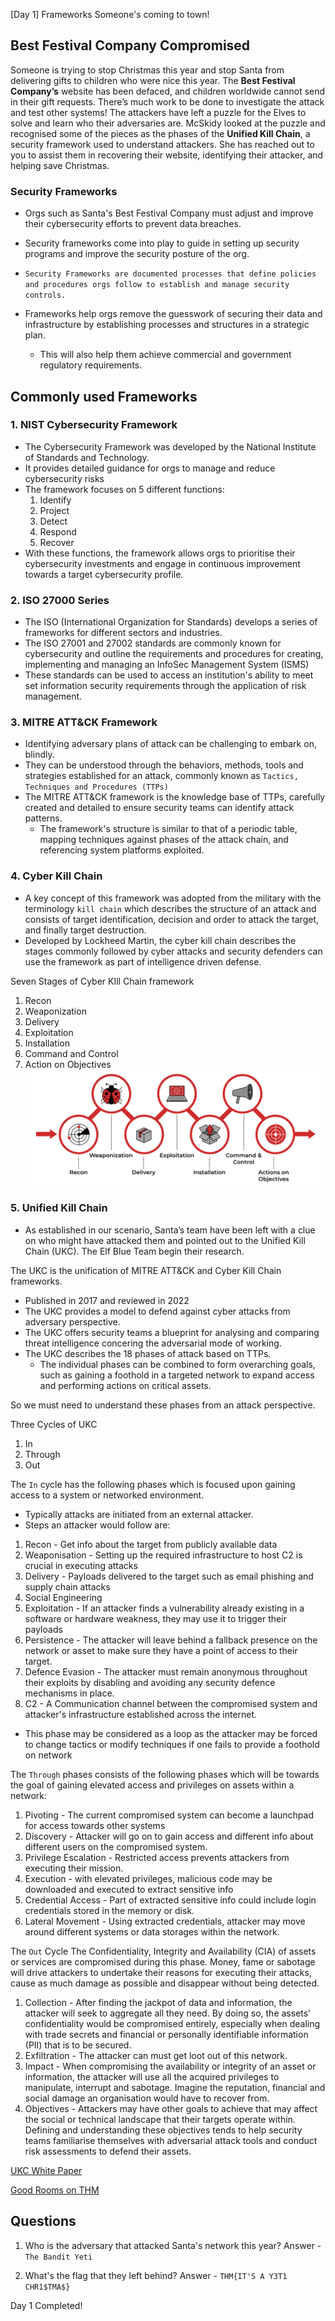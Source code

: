 [Day 1] Frameworks Someone's coming to town!

## Best Festival Company Compromised

Someone is trying to stop Christmas this year and stop Santa from delivering gifts to children who were nice this year. The **Best Festival Company’s** website has been defaced, and children worldwide cannot send in their gift requests. There’s much work to be done to investigate the attack and test other systems! The attackers have left a puzzle for the Elves to solve and learn who their adversaries are. McSkidy looked at the puzzle and recognised some of the pieces as the phases of the **Unified Kill Chain**, a security framework used to understand attackers. She has reached out to you to assist them in recovering their website, identifying their attacker, and helping save Christmas.


### Security Frameworks
- Orgs such as Santa's Best Festival Company must adjust and improve their cybersecurity efforts to prevent data breaches.
- Security frameworks come into play to guide in setting up security programs and improve the security posture of the org.

- `Security Frameworks are documented processes that define policies and procedures orgs follow to establish and manage security controls.`
- Frameworks help orgs remove the guesswork of securing their data and infrastructure by establishing processes and structures in a strategic plan.
	- This will also help them achieve commercial and government regulatory requirements.


## Commonly used Frameworks

### 1. NIST Cybersecurity Framework
- The Cybersecurity Framework was developed by the National Institute of Standards and Technology.
- It provides detailed guidance for orgs to manage and reduce cybersecurity risks
- The framework focuses on 5 different functions:
	1. Identify
	2. Project
	3. Detect
	4. Respond 
	5. Recover
- With these functions, the framework allows orgs to prioritise their cybersecurity investments and engage in continuous improvement towards a target cybersecurity profile.

### 2. ISO 27000 Series
- The ISO (International Organization for Standards) develops a series of frameworks for different sectors and industries.
- The ISO 27001 and 27002 standards are commonly known for cybersecurity and outline the requirements and procedures for creating, implementing and managing an InfoSec Management System (ISMS) 
- These standards can be used to access an institution's ability to meet set information security requirements through the application of risk management.

### 3. MITRE ATT&CK Framework
- Identifying adversary plans of attack can be challenging to embark on, blindly.
- They can be understood through the behaviors, methods, tools and strategies established for an attack, commonly known as `Tactics, Techniques and Procedures (TTPs)` 
- The MITRE ATT&CK framework is the knowledge base of TTPs, carefully created and detailed to ensure security teams can identify attack patterns.
	- The framework's structure is similar to that of a periodic table, mapping techniques against phases of the attack chain, and referencing system platforms exploited.


### 4. Cyber Kill Chain
- A key concept of this framework was adopted from the military with the terminology `kill chain` which describes the structure of an attack and consists of target identification, decision and order to attack the target, and finally target destruction.
- Developed by Lockheed Martin, the cyber kill chain describes the stages commonly followed by cyber attacks and security defenders can use the framework as part of intelligence driven defense.

Seven Stages of Cyber KIll Chain framework
1. Recon
2. Weaponization
3. Delivery
4. Exploitation
5. Installation
6. Command and Control
7. Action on Objectives
![](../img/Pasted%20image%2020221202152826.png)


### 5. Unified Kill Chain
- As established in our scenario, Santa’s team have been left with a clue on who might have attacked them and pointed out to the Unified Kill Chain (UKC). The Elf Blue Team begin their research.


The UKC is the unification of MITRE ATT&CK and Cyber Kill Chain frameworks.
- Published in 2017 and reviewed in 2022
- The UKC provides a model to defend against cyber attacks from adversary perspective.
- The UKC offers security teams a blueprint for analysing and comparing threat intelligence concering the adversarial mode of working.
- The UKC describes the 18 phases of attack based on TTPs.
	- The individual phases can be combined to form overarching goals, such as gaining a foothold in a targeted network to expand access and performing actions on critical assets.

So we must need to understand these phases from an attack perspective.


Three Cycles of UKC
1. In
2. Through
3. Out

The `In` cycle has the following phases which is focused upon gaining access to a system or networked environment.
- Typically attacks are initiated from an external attacker.
- Steps an attacker would follow are:
1. Recon - Get info about the target from publicly available data
2. Weaponisation - Setting up the required infrastructure to host C2 is crucial in executing attacks
3. Delivery - Payloads delivered to the target such as email phishing and supply chain attacks
4. Social Engineering 
5. Exploitation - If an attacker finds a vulnerability already existing in a software or hardware weakness, they may use it to trigger their payloads
6. Persistence - The attacker will leave behind a fallback presence on the network or asset to make sure they have a point of access to their target.
7. Defence Evasion - The attacker must remain anonymous throughout their exploits by disabling and avoiding any security defence mechanisms in place.
8. C2 - A Communication channel between the compromised system and attacker's infrastructure established across the internet.
- This phase may be considered as a loop as the attacker may be forced to change tactics or modify techniques if one fails to provide a foothold on network

The `Through` phases consists of the following phases which will be towards the goal of gaining elevated access and privileges on assets within a network:
1. Pivoting - The current compromised system can become a launchpad for access towards other systems
2. Discovery - Attacker will go on to gain access and different info about different users on the compromised system. 
3. Privilege Escalation - Restricted access prevents attackers from executing their mission. 
4. Execution - with elevated privileges, malicious code may be downloaded and executed to extract sensitive info
5. Credential Access - Part of extracted sensitive info could include login credentials stored in the memory or disk.
6. Lateral Movement - Using extracted credentials, attacker may move around different systems or data storages within the network.

The `Out` Cycle 
The Confidentiality, Integrity and Availability (CIA) of assets or services are compromised during this phase. Money, fame or sabotage will drive attackers to undertake their reasons for executing their attacks, cause as much damage as possible and disappear without being detected.

1. Collection - After finding the jackpot of data and information, the attacker will seek to aggregate all they need. By doing so, the assets’ confidentiality would be compromised entirely, especially when dealing with trade secrets and financial or personally identifiable information (PII) that is to be secured.
2. Exfiltration - The attacker can must get loot out of this network.
3. Impact - When compromising the availability or integrity of an asset or information, the attacker will use all the acquired privileges to manipulate, interrupt and sabotage. Imagine the reputation, financial and social damage an organisation would have to recover from.
4. Objectives - Attackers may have other goals to achieve that may affect the social or technical landscape that their targets operate within. Defining and understanding these objectives tends to help security teams familiarise themselves with adversarial attack tools and conduct risk assessments to defend their assets.

[UKC White Paper](https://www.unifiedkillchain.com/assets/The-Unified-Kill-Chain.pdf)

[Good Rooms on THM](https://tryhackme.com/module/cyber-defence-frameworks)



## Questions
1. Who is the adversary that attacked Santa's network this year?
Answer - `The Bandit Yeti`

2. What's the flag that they left behind?
Answer - `THM{IT'S A Y3T1 CHR1$TMA$}`

Day 1 Completed!
